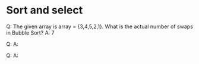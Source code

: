 # Sort and select

Q: The given array is array = {3,4,5,2,1}. What is the actual number of swaps in Bubble Sort?
A: 7

Q: 
A: 

Q: 
A: 